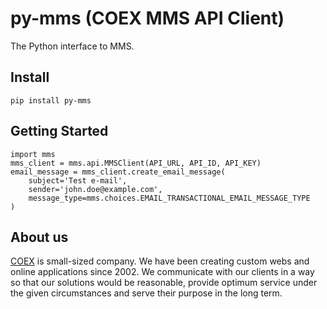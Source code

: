 # py-mms (COEX MMS API Client)

The Python interface to MMS.

## Install

    pip install py-mms

## Getting Started

    import mms
    mms_client = mms.api.MMSClient(API_URL, API_ID, API_KEY)
    email_message = mms_client.create_email_message(
        subject='Test e-mail',
        sender='john.doe@example.com',
        message_type=mms.choices.EMAIL_TRANSACTIONAL_EMAIL_MESSAGE_TYPE
    )

About us
--------

[COEX](http://www.coex-webdesign.com/) is small-sized company. We have been
creating custom webs and online applications since 2002. We communicate with
our clients in a way so that our solutions would be reasonable, provide
optimum service under the given circumstances and serve their purpose in
the long term.
